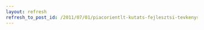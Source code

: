 ```yaml
---
layout: refresh
refresh_to_post_id: /2011/07/01/piacorientlt-kutats-fejlesztsi-tevkenysg-tmogatsa
---
```

